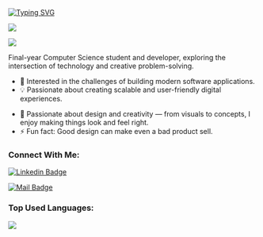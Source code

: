 
 <a href="https://git.io/typing-svg">
   <img src="https://readme-typing-svg.herokuapp.com?font=Fira+Code&pause=1000&random=false&width=435&lines=Hello+World!;I'm+Suryansh+Rathore;Nice+to+meet+you." alt="Typing SVG" />
 </a>

![](https://user-images.githubusercontent.com/73097560/115834477-dbab4500-a447-11eb-908a-139a6edaec5c.gif)

![](https://komarev.com/ghpvc/?username=suryanshrathor&color=brightgreen)

Final-year Computer Science student and developer, exploring the intersection of technology and creative problem-solving.

- 🔭 Interested in the challenges of building modern software applications.
- 💡 Passionate about creating scalable and user-friendly digital experiences.
<!-- - ⛓️ Applying blockchain for security, with research published in **[IEEE](https://ieeexplore.ieee.org/document/10934454)**. -->
- 🎨 Passionate about design and creativity — from visuals to concepts, I enjoy making things look and feel right.
- ⚡ Fun fact: Good design can make even a bad product sell.



### Connect With Me:

<!-- [![Portfolio](https://img.shields.io/badge/Design_Portfolio-000000?style=for-the-badge&logo=About.me&logoColor=white)](https://adityayadav.vercel.app/)  -->
[![Linkedin Badge](https://img.shields.io/badge/LinkedIn-0077B5?style=for-the-badge&logo=linkedin&logoColor=white)](www.linkedin.com/in/suryansh-rathore-0a87a0188) 
<!-- [![Instagram Badge](https://img.shields.io/badge/Instagram-E4405F?style=for-the-badge&logo=instagram&logoColor=white)](https://instagram.com/aadiflyaf) -->
[![Mail Badge](https://img.shields.io/badge/Gmail-D14836?style=for-the-badge&logo=gmail&logoColor=white)](mailto:suryanshr650@gmail.com)




### Top Used Languages:

<img align="center" src="https://github-readme-stats.vercel.app/api/top-langs/?username=suryanshrathor&layout=compact&theme=yeblu&hide_border=true&langs_count=8&hide=jupyter%20notebook,Svelte,HTML" />

